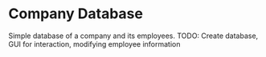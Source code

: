 # Company Database
Simple database of a company and its employees.
TODO: Create database, GUI for interaction, modifying employee information
